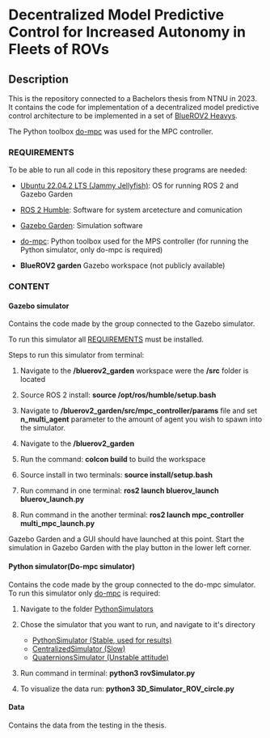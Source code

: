 # Decentralized Model Predictive Control for Increased Autonomy in Fleets of ROVs

## Description

This is the repository connected to a Bachelors thesis from NTNU in 2023. It contains the code for implementation of a decentralized model predictive control architecture to be implemented in a set of [BlueROV2 Heavys](https://bluerobotics.com/store/rov/bluerov2-upgrade-kits/brov2-heavy-retrofit/).

The Python toolbox [do-mpc](https://www.do-mpc.com/en/latest/) was used for the MPC controller.

### REQUIREMENTS

To be able to run all code in this repository these programs are needed:

- [Ubuntu 22.04.2 LTS (Jammy Jellyfish)](https://releases.ubuntu.com/jammy/): OS for running ROS 2 and Gazebo Garden

- [ROS 2 Humble](https://docs.ros.org/en/humble/index.html): Software for system arcetecture and comunication

- [Gazebo Garden](https://gazebosim.org/docs/garden/install_ubuntu): Simulation software

- [do-mpc](https://www.do-mpc.com/en/latest/): Python toolbox used for the MPS controller (for running the Python simulator, only do-mpc is required)

-  **BlueROV2 garden** Gazebo workspace (not publicly available)

### CONTENT

#### Gazebo simulator

Contains the code made by the group connected to the Gazebo simulator.

To run this simulator all [REQUIREMENTS](https://github.com/lrfosso/TowardsUnderwaterAutonomousFleets#requirements) must be installed.

Steps to run this simulator from terminal:

1. Navigate to the **/bluerov2_garden** workspace were the **/src** folder is located

2. Source ROS 2 install: **source /opt/ros/humble/setup.bash**

3. Navigate to **/bluerov2_garden/src/mpc_controller/params**  file and set **n_multi_agent** parameter to the amount of agent you wish to spawn into the simulator.

4. Navigate to the **/bluerov2_garden** 

5. Run the command: **colcon build** to build the workspace

6. Source install in two terminals: **source install/setup.bash** 

7.  Run command in one terminal: **ros2 launch bluerov_launch bluerov_launch.py**

8. Run command in the another terminal: **ros2 launch mpc_controller multi_mpc_launch.py**

Gazebo Garden and a GUI should have launched at this point. Start the simulation in Gazebo Garden with the play button in the lower left corner.

#### Python simulator(Do-mpc simulator)


Contains the code made by the group connected to the do-mpc simulator.
To run this simulator only [do-mpc](https://www.do-mpc.com/en/latest/) is required:
1. Navigate to the folder [PythonSimulators](https://github.com/lrfosso/TowardsUnderwaterAutonomousFleets/tree/main/PythonSimulators/)

2. Chose the simulator that you want to run, and navigate to it's directory
	- [PythonSimulator (Stable, used for results)](https://github.com/lrfosso/TowardsUnderwaterAutonomousFleets/tree/main/PythonSimulators/PythonSimulator)
	- [CentralizedSimulator (Slow)](https://github.com/lrfosso/TowardsUnderwaterAutonomousFleets/tree/main/PythonSimulators/CentralizedSimulator)
	- [QuaternionsSimulator (Unstable attitude)](https://github.com/lrfosso/TowardsUnderwaterAutonomousFleets/tree/main/PythonSimulators/QuaternionsSimulator)
3. Run command in terminal: **python3 rovSimulator.py** 
4. To visualize the data run: **python3 3D_Simulator_ROV_circle.py**

#### Data

Contains the data from the testing in the thesis. 
